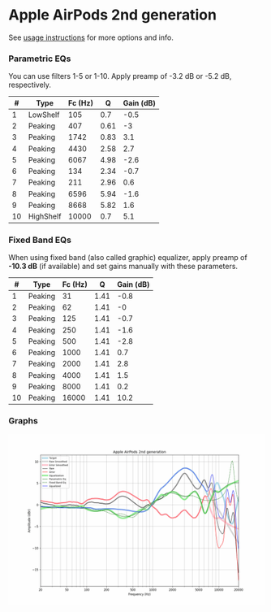 # Apple AirPods 2nd generation
See [usage instructions](https://github.com/jaakkopasanen/AutoEq#usage) for more options and info.

### Parametric EQs
You can use filters 1-5 or 1-10. Apply preamp of -3.2 dB or -5.2 dB, respectively.

|   # | Type      |   Fc (Hz) |    Q |   Gain (dB) |
|-----|-----------|-----------|------|-------------|
|   1 | LowShelf  |       105 | 0.7  |        -0.5 |
|   2 | Peaking   |       407 | 0.61 |        -3   |
|   3 | Peaking   |      1742 | 0.83 |         3.1 |
|   4 | Peaking   |      4430 | 2.58 |         2.7 |
|   5 | Peaking   |      6067 | 4.98 |        -2.6 |
|   6 | Peaking   |       134 | 2.34 |        -0.7 |
|   7 | Peaking   |       211 | 2.96 |         0.6 |
|   8 | Peaking   |      6596 | 5.94 |        -1.6 |
|   9 | Peaking   |      8668 | 5.82 |         1.6 |
|  10 | HighShelf |     10000 | 0.7  |         5.1 |

### Fixed Band EQs
When using fixed band (also called graphic) equalizer, apply preamp of **-10.3 dB** (if available) and set gains manually with these parameters.

|   # | Type    |   Fc (Hz) |    Q |   Gain (dB) |
|-----|---------|-----------|------|-------------|
|   1 | Peaking |        31 | 1.41 |        -0.8 |
|   2 | Peaking |        62 | 1.41 |        -0   |
|   3 | Peaking |       125 | 1.41 |        -0.7 |
|   4 | Peaking |       250 | 1.41 |        -1.6 |
|   5 | Peaking |       500 | 1.41 |        -2.8 |
|   6 | Peaking |      1000 | 1.41 |         0.7 |
|   7 | Peaking |      2000 | 1.41 |         2.8 |
|   8 | Peaking |      4000 | 1.41 |         1.5 |
|   9 | Peaking |      8000 | 1.41 |         0.2 |
|  10 | Peaking |     16000 | 1.41 |        10.2 |

### Graphs
![](./Apple%20AirPods%202nd%20generation.png)

